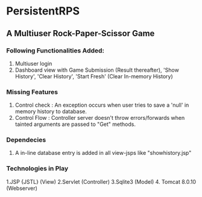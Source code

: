 # PersistentRPS

## A Multiuser Rock-Paper-Scissor Game

### Following Functionalities Added:

1. Multiuser login
2. Dashboard view with Game Submission (Result thereafter), 'Show History', 'Clear History', 'Start Fresh' (Clear In-memory History)

### Missing Features

1. Control check : An exception occurs when user tries to save a 'null' in memory history to database.
2. Control Flow : Controller server doesn't throw errors/forwards when tainted arguments are passed to "Get" methods.

### Dependecies 

1. A in-line database entry is added in all view-jsps like "showhistory.jsp"

### Technologies in Play
1.JSP {JSTL} (View)
2.Servlet (Controller)
3.Sqlite3 (Model)
4. Tomcat 8.0.10 (Webserver)

